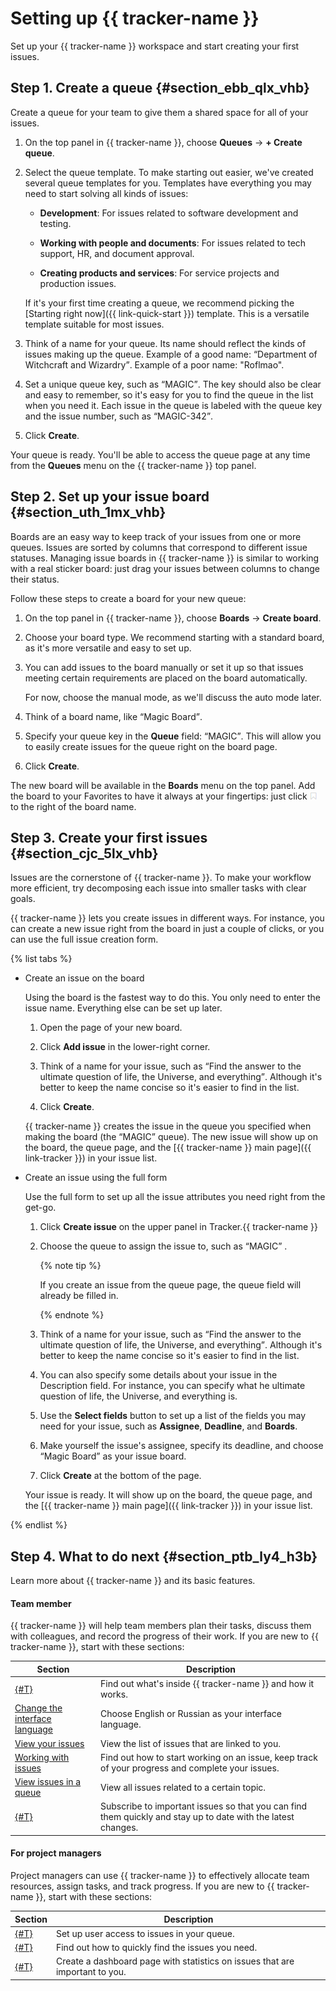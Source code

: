 # Setting up {{ tracker-name }}

Set up your {{ tracker-name }} workspace and start creating your first issues.

## Step 1. Create a queue {#section_ebb_qlx_vhb}

Create a queue for your team to give them a shared space for all of your issues.


1. On the top panel in {{ tracker-name }}, choose **Queues** → **+ Create queue**.

1. Select the queue template. To make starting out easier, we've created several queue templates for you. Templates have everything you may need to start solving all kinds of issues:

    - **Development**: For issues related to software development and testing.

    - **Working with people and documents**: For issues related to tech support, HR, and document approval.

    - **Creating products and services**: For service projects and production issues.

    If it's your first time creating a queue, we recommend picking the [Starting right now]({{ link-quick-start }}) template. This is a versatile template suitable for most issues.

1. Think of a name for your queue. Its name should reflect the kinds of issues making up the queue. Example of a good name: <q>Department of Witchcraft and Wizardry</q>. Example of a poor name: "Roflmao".

1. Set a unique queue key, such as <q>MAGIC</q>. The key should also be clear and easy to remember, so it's easy for you to find the queue in the list when you need it. Each issue in the queue is labeled with the queue key and the issue number, such as <q>MAGIC-342</q>.

1. Click **Create**.

Your queue is ready. You'll be able to access the queue page at any time from the **Queues** menu on the {{ tracker-name }} top panel.

## Step 2. Set up your issue board {#section_uth_1mx_vhb}

Boards are an easy way to keep track of your issues from one or more queues. Issues are sorted by columns that correspond to different issue statuses. Managing issue boards in {{ tracker-name }} is similar to working with a real sticker board: just drag your issues between columns to change their status.


Follow these steps to create a board for your new queue:

1. On the top panel in {{ tracker-name }}, choose **Boards** → **Create board**.

1. Choose your board type. We recommend starting with a standard board, as it's more versatile and easy to set up.

1. You can add issues to the board manually or set it up so that issues meeting certain requirements are placed on the board automatically.

    For now, choose the manual mode, as we'll discuss the auto mode later.

1. Think of a board name, like <q>Magic Board</q>.

1. Specify your queue key in the **Queue** field: <q>MAGIC</q>. This will allow you to easily create issues for the queue right on the board page.

1. Click **Create**.

The new board will be available in the **Boards** menu on the top panel. Add the board to your Favorites to have it always at your fingertips: just click  ![](../_assets/tracker/add-to-favorites.png) to the right of the board name.

## Step 3. Create your first issues {#section_cjc_5lx_vhb}

Issues are the cornerstone of {{ tracker-name }}. To make your workflow more efficient, try decomposing each issue into smaller tasks with clear goals.

{{ tracker-name }} lets you create issues in different ways. For instance, you can create a new issue right from the board in just a couple of clicks, or you can use the full issue creation form.

{% list tabs %}

- Create an issue on the board

    Using the board is the fastest way to do this. You only need to enter the issue name. Everything else can be set up later.


    1. Open the page of your new board.

    1. Click **Add issue** in the lower-right corner.

    1. Think of a name for your issue, such as <q>Find the answer to the ultimate question of life, the Universe, and everything</q>. Although it's better to keep the name concise so it's easier to find in the list.

    1. Click **Create**.

    {{ tracker-name }}  creates the issue in the queue you specified when making the board (the <q>MAGIC</q> queue). The new issue will show up on the board, the queue page, and the [{{ tracker-name }} main page]({{ link-tracker }}) in your issue list.

- Create an issue using the full form

    Use the full form to set up all the issue attributes you need right from the get-go.


    1. Click **Create issue**  on the upper panel in Tracker.{{ tracker-name }}

    1. Choose the queue to assign the issue to, such as <q>MAGIC</q> .

        {% note tip %}

        If you create an issue from the queue page, the queue field will already be filled in.

        {% endnote %}

    1. Think of a name for your issue, such as <q>Find the answer to the ultimate question of life, the Universe, and everything</q>. Although it's better to keep the name concise so it's easier to find in the list.

    1. You can also specify some details about your issue in the Description field. For instance, you can specify what he ultimate question of life, the Universe, and everything is.

    1. Use the **Select fields** button to set up a list of the fields you may need for your issue, such as **Assignee**, **Deadline**, and **Boards**.

    1. Make yourself the issue's assignee, specify its deadline, and choose <q>Magic Board</q> as your issue board.

    1. Click **Create** at the bottom of the page.

    Your issue is ready. It will show up on the board, the queue page, and the [{{ tracker-name }} main page]({{ link-tracker }}) in your issue list.

{% endlist %}

## Step 4. What to do next {#section_ptb_ly4_h3b}

Learn more about {{ tracker-name }} and its basic features.

#### Team member

{{ tracker-name }} will help team members plan their tasks, discuss them with colleagues, and record the progress of their work. If you are new to {{ tracker-name }}, start with these sections:

| Section | Description |
| ------ | -------- |
| [{#T}](about-tracker.md) | Find out what's inside {{ tracker-name }} and how it works. |
| [  Change the interface language](user/personal.md#choose-language) | Choose English or Russian as your interface language. |
| [View your issues](user/my-tickets.md) | View the list of issues that are linked to you. |
| [Working with issues](user/ticket-in-progress.md) | Find out how to start working on an issue, keep track of your progress and complete your issues. |
| [View issues in a queue](user/queue.md) | View all issues related to a certain topic. |
| [{#T}](user/subscribe.md) | Subscribe to important issues so that you can find them quickly and stay up to date with the latest changes. |

#### For project managers

Project managers can use {{ tracker-name }} to effectively allocate team resources, assign tasks, and track progress. If you are new to {{ tracker-name }}, start with these sections:

| Section | Description |
| ------ | -------- |
| [{#T}](manager/queue-access.md) | Set up user access to issues in your queue. |
| [{#T}](user/filters.md) | Find out how to quickly find the issues you need. |
| [{#T}](user/dashboard.md) | Create a dashboard page with statistics on issues that are important to you. |

